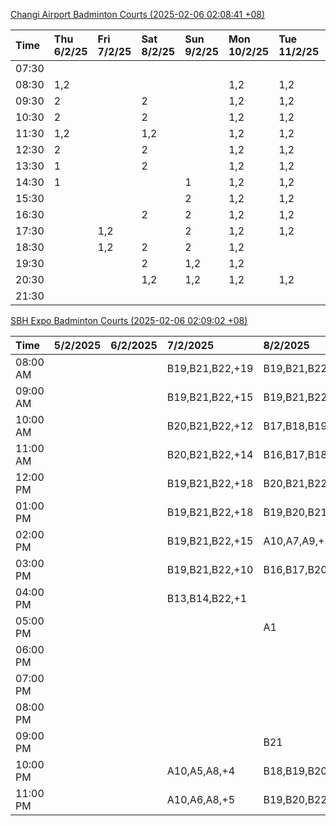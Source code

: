 [Changi Airport Badminton Courts (2025-02-06 02:08:41 +08)](https://www.carc.org.sg/FacilityBooking.aspx)

| Time   | Thu 6/2/25   | Fri 7/2/25   | Sat 8/2/25   | Sun 9/2/25   | Mon 10/2/25   | Tue 11/2/25   | Wed 12/2/25   |
|:-------|:-------------|:-------------|:-------------|:-------------|:--------------|:--------------|:--------------|
| 07:30  |              |              |              |              |               |               |               |
| 08:30  | 1,2          |              |              |              | 1,2           | 1,2           | 1,2           |
| 09:30  | 2            |              | 2            |              | 1,2           | 1,2           | 1,2           |
| 10:30  | 2            |              | 2            |              | 1,2           | 1,2           | 1,2           |
| 11:30  | 1,2          |              | 1,2          |              | 1,2           | 1,2           | 1,2           |
| 12:30  | 2            |              | 2            |              | 1,2           | 1,2           | 1,2           |
| 13:30  | 1            |              | 2            |              | 1,2           | 1,2           | 1,2           |
| 14:30  | 1            |              |              | 1            | 1,2           | 1,2           | 1,2           |
| 15:30  |              |              |              | 2            | 1,2           | 1,2           | 1,2           |
| 16:30  |              |              | 2            | 2            | 1,2           | 1,2           | 1,2           |
| 17:30  |              | 1,2          |              | 2            | 1,2           | 1,2           | 2             |
| 18:30  |              | 1,2          | 2            | 2            | 1,2           |               | 2             |
| 19:30  |              |              | 2            | 1,2          | 1,2           |               | 1,2           |
| 20:30  |              |              | 1,2          | 1,2          | 1,2           | 1,2           | 1,2           |
| 21:30  |              |              |              |              |               |               |               |

[SBH Expo Badminton Courts (2025-02-06 02:09:02 +08)](https://singaporebadmintonhall.getomnify.com/widgets/O3MRKGBH359GA55KHMG1RD)

| Time     | 5/2/2025   | 6/2/2025   | 7/2/2025        | 8/2/2025        | 9/2/2025        | 10/2/2025       | 11/2/2025      |
|:---------|:-----------|:-----------|:----------------|:----------------|:----------------|:----------------|:---------------|
| 08:00 AM |            |            | B19,B21,B22,+19 | B19,B21,B22,+14 |                 | B19,B21,B22,+7  | B19,B21,B22,+9 |
| 09:00 AM |            |            | B19,B21,B22,+15 | B19,B21,B22,+15 |                 |                 | B19,B21,B22,+9 |
| 10:00 AM |            |            | B20,B21,B22,+12 | B17,B18,B19,+12 |                 |                 | B19,B21,B22,+6 |
| 11:00 AM |            |            | B20,B21,B22,+14 | B16,B17,B18,+11 |                 |                 | B20,B21,B22,+5 |
| 12:00 PM |            |            | B19,B21,B22,+18 | B20,B21,B22,+17 | A4,A6           |                 | B19,B21,B22,+9 |
| 01:00 PM |            |            | B19,B21,B22,+18 | B19,B20,B21,+18 |                 | A5,A7,A8,+4     | B19,B21,B22,+9 |
| 02:00 PM |            |            | B19,B21,B22,+15 | A10,A7,A9,+5    |                 |                 | B19,B21,B22,+6 |
| 03:00 PM |            |            | B19,B21,B22,+10 | B16,B17,B20,+3  |                 |                 | B12            |
| 04:00 PM |            |            | B13,B14,B22,+1  |                 |                 |                 |                |
| 05:00 PM |            |            |                 | A1              |                 |                 | B12,B13,B14    |
| 06:00 PM |            |            |                 |                 |                 |                 |                |
| 07:00 PM |            |            |                 |                 |                 | A1,A7,A8        |                |
| 08:00 PM |            |            |                 |                 |                 | B20,B21,B22,+8  |                |
| 09:00 PM |            |            |                 | B21             | B11,B13         | B20,B21,B22,+13 |                |
| 10:00 PM |            |            | A10,A5,A8,+4    | B18,B19,B20,+15 | B20,B21,B22,+15 | A10,A8,A9,+7    |                |
| 11:00 PM |            |            | A10,A6,A8,+5    | B19,B20,B22,+16 | B20,B21,B22,+16 | A10,A8,A9,+7    |                |
